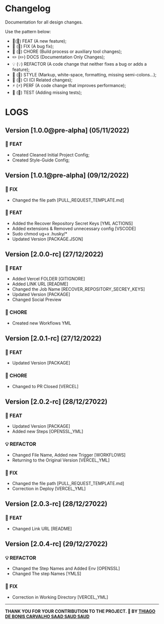 # Changelog

Documentation for all design changes.

Use the pattern below:

- 🎸(:guitar:) FEAT (A new feature);
- 🐛 (:bug:) FIX (A bug fix);
- 🤖 (:robot:) CHORE (Build process or auxiliary tool changes);
- ✏️ (:pencil2:) DOCS (Documentation Only Changes);
- 💡 (:bulb:) REFACTOR (A code change that neither fixes a bug or adds a feature);
- 💄 (:lipstick:) STYLE (Markup, white-space, formatting, missing semi-colons...);
- 🎡 (:ferris_wheel:) CI (CI Related changes);
- ⚡ (:zap:) PERF (A code change that improves performance);
- 💍 (:ring:) TEST (Adding missing tests);

# LOGS

## Version [1.0.0@pre-alpha] (05/11/2022)

### :guitar: FEAT

- Created Cleaned Initial Project Config;
- Created Style-Guide Config;

## Version [1.0.1@pre-alpha] (09/12/2022)

### :bug: FIX

- Changed the file path [PULL_REQUEST_TEMPLATE.md]

### :guitar: FEAT

- Added the Recover Repository Secret Keys [YML ACTIONS]
- Added extensions & Removed unnecessary config [VSCODE]
- Sudo chmod ug+x .husky/\*
- Updated Version [PACKAGE.JSON]

## Version [2.0.0-rc] (27/12/2022)

### :guitar: FEAT

- Added Vercel FOLDER [GITIGNORE]
- Added LINK URL [README]
- Changed the Job Name [RECOVER_REPOSITORY_SECREY_KEYS]
- Updated Version [PACKAGE]
- Changed Social Preview

### :robot: CHORE

- Created new Workflows YML

## Version [2.0.1-rc] (27/12/2022)

### :guitar: FEAT

- Updated Version [PACKAGE]

### :robot: CHORE

- Changed to PR Closed [VERCEL]

## Version [2.0.2-rc] (28/12/27022)

### :guitar: FEAT

- Updated Version [PACKAGE]
- Added new Steps [OPENSSL_YML]

### :bulb: REFACTOR

- Changed File Name, Added new Trigger [WORKFLOWS]
- Returning to the Original Version [VERCEL_YML]

### :bug: FIX

- Changed the file path [PULL_REQUEST_TEMPLATE.md]
- Correction in Deploy [VERCEL_YML]

## Version [2.0.3-rc] (28/12/27022)

### :guitar: FEAT

- Changed Link URL [README]

## Version [2.0.4-rc] (29/12/27022)

### :bulb: REFACTOR

- Changed the Step Names and Added Env [OPENSSL]
- Changed The step Names [YMLS]

### :bug: FIX

- Correction in Working Directory [VERCEL_YML]

---

**THANK YOU FOR YOUR CONTRIBUTION TO THE PROJECT. 💖
BY [THIAGO DE BONIS CARVALHO SAAD SAUD SAUD](https://www.linkedin.com/in/thiagosaud/)**

